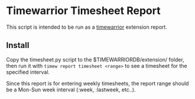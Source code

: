 # Timewarrior Timesheet Report

This script is intended to be run as a [timewarrior](https://timewarrior.net)
extension report.

## Install

Copy the timesheet.py script to the $TIMEWARRIORDB/extension/ folder, then run
it with `timew report timesheet <range>` to see a timesheet for the
specified interval.

Since this report is for entering weekly timesheets, the report range should
be a Mon-Sun week interval (:week, :lastweek, etc..).
